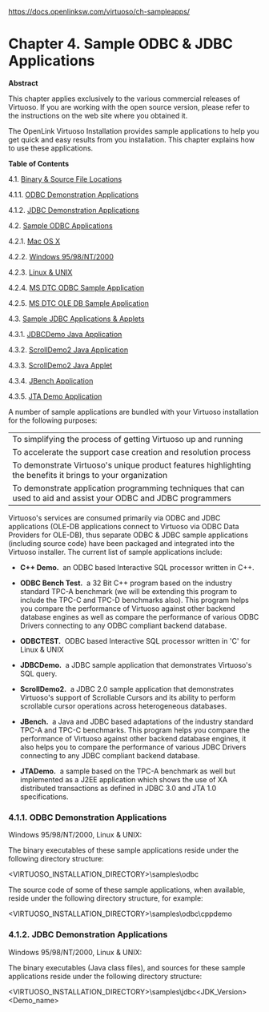 https://docs.openlinksw.com/virtuoso/ch-sampleapps/
# Chapter 4. Sample ODBC & JDBC Applications

**Abstract**

This chapter applies exclusively to the various commercial releases of Virtuoso. If you are working with the open source version, please refer to the instructions on the web site where you obtained it.

The OpenLink Virtuoso Installation provides sample applications to help you get quick and easy results from you installation. This chapter explains how to use these applications.

**Table of Contents**

4.1. [Binary & Source File Locations](https://docs.openlinksw.com/virtuoso/binsrcloc/)

4.1.1. [ODBC Demonstration Applications](https://docs.openlinksw.com/virtuoso/odbcdemos/)

4.1.2. [JDBC Demonstration Applications](https://docs.openlinksw.com/virtuoso/sampjdbcdemos/)

4.2. [Sample ODBC Applications](https://docs.openlinksw.com/virtuoso/sampleodbcapps/)

4.2.1. [Mac OS X](https://docs.openlinksw.com/virtuoso/macosxsamples/)

4.2.2. [Windows 95/98/NT/2000](https://docs.openlinksw.com/virtuoso/winodbcsamples/)

4.2.3. [Linux & UNIX](https://docs.openlinksw.com/virtuoso/unixodbcsamp/)

4.2.4. [MS DTC ODBC Sample Application](https://docs.openlinksw.com/virtuoso/msdtcsample/)

4.2.5. [MS DTC OLE DB Sample Application](https://docs.openlinksw.com/virtuoso/msdtcsample2/)

4.3. [Sample JDBC Applications & Applets](https://docs.openlinksw.com/virtuoso/jdbcdemos/)

4.3.1. [JDBCDemo Java Application](https://docs.openlinksw.com/virtuoso/jdbcdemo/)

4.3.2. [ScrollDemo2 Java Application](https://docs.openlinksw.com/virtuoso/scrolldemo2/)

4.3.3. [ScrollDemo2 Java Applet](https://docs.openlinksw.com/virtuoso/scrolldemo2applet/)

4.3.4. [JBench Application](https://docs.openlinksw.com/virtuoso/jbenchapplication/)

4.3.5. [JTA Demo Application](https://docs.openlinksw.com/virtuoso/jtademo/)

A number of sample applications are bundled with your Virtuoso installation for the following purposes:

|   |
|---|
|To simplifying the process of getting Virtuoso up and running|
|To accelerate the support case creation and resolution process|
|To demonstrate Virtuoso's unique product features highlighting the benefits it brings to your organization|
|To demonstrate application programming techniques that can used to aid and assist your ODBC and JDBC programmers|

Virtuoso's services are consumed primarily via ODBC and JDBC applications (OLE-DB applications connect to Virtuoso via ODBC Data Providers for OLE-DB), thus separate ODBC & JDBC sample applications (including source code) have been packaged and integrated into the Virtuoso installer. The current list of sample applications include:

- **C++ Demo.**  an ODBC based Interactive SQL processor written in C++.
    
- **ODBC Bench Test.**  a 32 Bit C++ program based on the industry standard TPC-A benchmark (we will be extending this program to include the TPC-C and TPC-D benchmarks also). This program helps you compare the performance of Virtuoso against other backend database engines as well as compare the performance of various ODBC Drivers connecting to any ODBC compliant backend database.
    
- **ODBCTEST.**  ODBC based Interactive SQL processor written in 'C' for Linux & UNIX
    

- **JDBCDemo.**  a JDBC sample application that demonstrates Virtuoso's SQL query.
    
- **ScrollDemo2.**  a JDBC 2.0 sample application that demonstrates Virtuoso's support of Scrollable Cursors and its ability to perform scrollable cursor operations across heterogeneous databases.
    
- **JBench.**  a Java and JDBC based adaptations of the industry standard TPC-A and TPC-C benchmarks. This program helps you compare the performance of Virtuoso against other backend database engines, it also helps you to compare the performance of various JDBC Drivers connecting to any JDBC compliant backend database.
    
- **JTADemo.**  a sample based on the TPC-A benchmark as well but implemented as a J2EE application which shows the use of XA distributed transactions as defined in JDBC 3.0 and JTA 1.0 specifications.

### 4.1.1. ODBC Demonstration Applications

Windows 95/98/NT/2000, Linux & UNIX:

The binary executables of these sample applications reside under the following directory structure:

<VIRTUOSO_INSTALLATION_DIRECTORY>\samples\odbc

The source code of some of these sample applications, when available, reside under the following directory structure, for example:

<VIRTUOSO_INSTALLATION_DIRECTORY>\samples\odbc\cppdemo


### 4.1.2. JDBC Demonstration Applications

Windows 95/98/NT/2000, Linux & UNIX:

The binary executables (Java class files), and sources for these sample applications reside under the following directory structure:

<VIRTUOSO_INSTALLATION_DIRECTORY>\samples\jdbc\<JDK_Version>\<Demo_name>